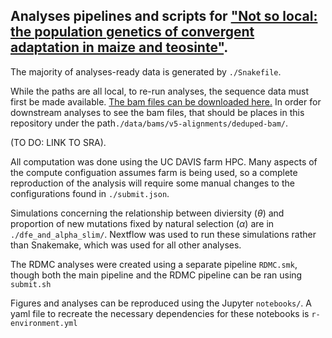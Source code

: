 ## Analyses pipelines and scripts for ["Not so local: the population genetics of convergent adaptation in maize and teosinte"](https://www.biorxiv.org/content/10.1101/2021.09.09.459637v1).


The majority of analyses-ready data is generated by `./Snakefile`.

While the paths are all local, to re-run analyses, the sequence data must first be made available. [The bam files can be downloaded here.](https://datacommons.cyverse.org/browse/iplant/home/aseetharam/B73v5-deduped-alignments) In order for downstream analyses to see the bam files, that should be places in this repository under the path`./data/bams/v5-alignments/deduped-bam/`.

(TO DO: LINK TO SRA).

All computation was done using the UC DAVIS farm HPC. Many aspects of the compute configuation assumes farm is being used, so a complete reproduction of the analysis will require some manual changes to the configurations found in `./submit.json`. 

Simulations concerning the relationship between diviersity ($\theta$) and proportion of new mutations fixed by natural selection ($\alpha$) are in `./dfe_and_alpha_slim/`. Nextflow was used to run these simulations rather than Snakemake, which was used for all other analyses.  

The RDMC analyses were created using a separate pipeline `RDMC.smk`, though both the main pipeline and the RDMC pipeline can be ran using `submit.sh`

Figures and analyses can be reproduced using the Jupyter `notebooks/`. A yaml file to recreate the necessary dependencies for these notebooks is `r-environment.yml`



